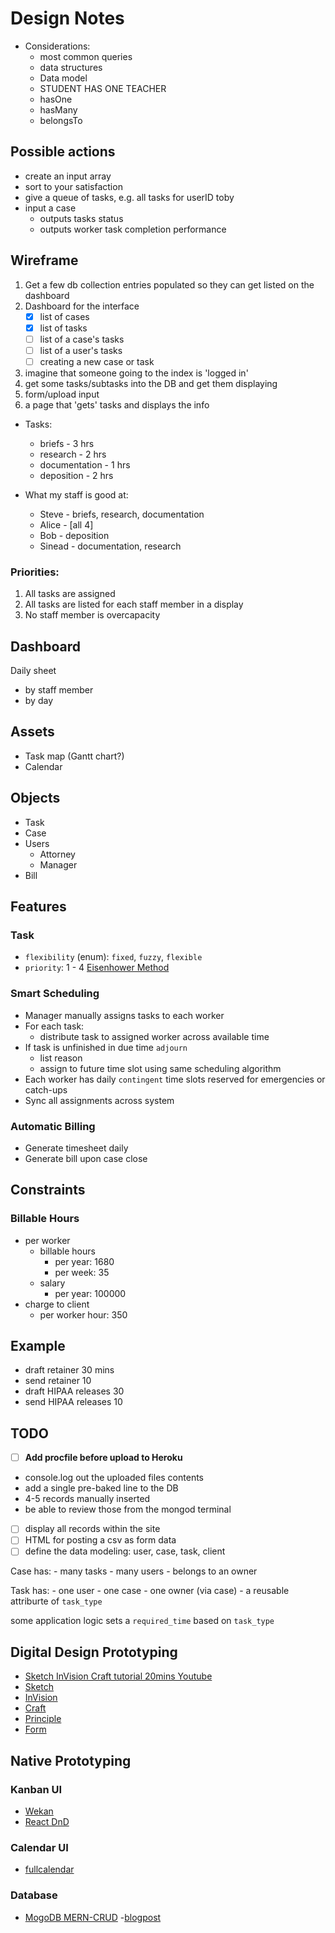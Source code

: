 # Design Notes

- Considerations:
	- most common queries
	- data structures
	- Data model
	- STUDENT HAS ONE TEACHER
	- hasOne
	- hasMany
	- belongsTo

## Possible actions
- create an input array
- sort to your satisfaction
- give a queue of tasks, e.g. all tasks for userID toby
- input a case
	- outputs tasks status
	- outputs worker task completion performance

## Wireframe
1. Get a few db collection entries populated so they can get listed on the dashboard
2. Dashboard for the interface
	- [x] list of cases
	- [x] list of tasks
	- [ ] list of a case's tasks
	- [ ] list of a user's tasks
	- [ ] creating a new case or task
3. imagine that someone going to the index is 'logged in'
4. get some tasks/subtasks into the DB and get them displaying
5. form/upload input
6. a page that 'gets' tasks and displays the info

- Tasks:
	- briefs - 3 hrs
	- research - 2 hrs
	- documentation - 1 hrs
	- deposition - 2 hrs

- What my staff is good at:
	- Steve - briefs, research, documentation
	- Alice - [all 4]
	- Bob - deposition
	- Sinead - documentation, research

### Priorities: 
1. All tasks are assigned
2. All tasks are listed for each staff member in a display
3. No staff member is overcapacity

## Dashboard
Daily sheet
- by staff member
- by day

## Assets
- Task map (Gantt chart?)
- Calendar

## Objects
- Task
- Case
- Users
	- Attorney
	- Manager
- Bill

## Features
### Task
- `flexibility` (enum): `fixed`, `fuzzy`, `flexible`
- `priority`: 1 - 4 [Eisenhower Method](https://en.wikipedia.org/wiki/Time_management#/media/File:MerrillCoveyMatrix.png)

### Smart Scheduling
- Manager manually assigns tasks to each worker
- For each task:
	- distribute task to assigned worker across available time
- If task is unfinished in due time `adjourn`
	- list reason
	- assign to future time slot using same scheduling algorithm
- Each worker has daily `contingent` time slots reserved for emergencies or catch-ups
- Sync all assignments across system

### Automatic Billing
- Generate timesheet daily
- Generate bill upon case close

## Constraints
### Billable Hours
- per worker 
	- billable hours
		- per year: 1680
		- per week: 35
	- salary
		- per year: 100000
- charge to client
	- per worker hour: 350

## Example
- draft retainer 30 mins
- send retainer 10
- draft HIPAA releases 30
- send HIPAA releases 10


## TODO
- [ ] **Add procfile before upload to Heroku**
- console.log out the uploaded files contents
- add a single pre-baked line to the DB
- 4-5 records manually inserted
- be able to review those from the mongod terminal
- [ ] display all records within the site
- [ ] HTML for posting a csv as form data
- [ ] define the data modeling:
user, case, task, client

Case has:
	- many tasks
	- many users
	- belongs to an owner

Task has:
	- one user
	- one case
	- one owner (via case)
	- a reusable attriburte of `task_type`

some application logic sets a `required_time` based on `task_type`

## Digital Design Prototyping
- [Sketch InVision Craft tutorial 20mins Youtube](https://www.youtube.com/watch?v=5lg-PbDZEn8)
- [Sketch](https://www.sketchapp.com/)
- [InVision](https://www.invisionapp.com/sketch-prototyping)
- [Craft](https://www.invisionapp.com/craft)
- [Principle](http://principleformac.com/)
- [Form](http://www.relativewave.com/form/)

## Native Prototyping
### Kanban UI
- [Wekan](https://github.com/wekan/wekan)
- [React DnD](https://github.com/react-dnd/react-dnd)
### Calendar UI
- [fullcalendar](https://github.com/fullcalendar/fullcalendar)
### Database
- [MogoDB MERN-CRUD](https://github.com/jaydestro/mern-crud)
	-[blogpost](https://www.mongodb.com/blog/post/building-a-nodejs-app-with-mongodb-atlas-and-aws-elastic-container-service-part-1)
